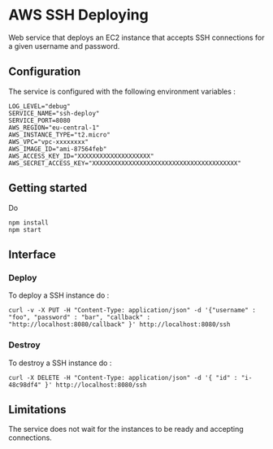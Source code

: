 # AWS SSH Deploying

Web service that deploys an EC2 instance that accepts SSH connections for a given username and password.

## Configuration

The service is configured with the following environment variables :

    LOG_LEVEL="debug"
    SERVICE_NAME="ssh-deploy"
    SERVICE_PORT=8080
    AWS_REGION="eu-central-1"
    AWS_INSTANCE_TYPE="t2.micro"
    AWS_VPC="vpc-xxxxxxxx"
    AWS_IMAGE_ID="ami-87564feb"
    AWS_ACCESS_KEY_ID="XXXXXXXXXXXXXXXXXXXX"
    AWS_SECRET_ACCESS_KEY="XXXXXXXXXXXXXXXXXXXXXXXXXXXXXXXXXXXXXXXX"

## Getting started

Do

    npm install
    npm start

## Interface

### Deploy

To deploy a SSH instance do :

    curl -v -X PUT -H "Content-Type: application/json" -d '{"username" : "foo", "password" : "bar", "callback" : "http://localhost:8080/callback" }' http://localhost:8080/ssh

### Destroy

To destroy a SSH instance do :

    curl -X DELETE -H "Content-Type: application/json" -d '{ "id" : "i-48c98df4" }' http://localhost:8080/ssh


## Limitations

The service does not wait for the instances to be ready and accepting connections.
